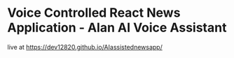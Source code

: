 # Voice Controlled React News Application - Alan AI Voice Assistant
live at
 https://dev12820.github.io/AIassistednewsapp/
 
